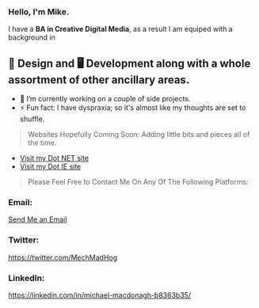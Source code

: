 ### Hello, I'm Mike.

I have a **BA in Creative Digital Media**, as a result I am equiped with a background in

## 🎨 Design and 🖥️ Development along with a whole assortment of other ancillary areas.

* 🔭 I’m currently working on a couple of side projects.
* ⚡ Fun fact: I have dyspraxia; so it's almost like my thoughts are set to shuffle.

> Websites Hopefully Coming Soon: Adding little bits and pieces all of the time.
* [Visit my Dot NET site](https://mechmadhog.com "Visit My Other Test Sites")
* [Visit my Dot IE site](https://michaelmacdonagh.ie "Visit My Other Test Sites")

> Please Feel Free to Contact Me On Any Of The Following Platforms:

### Email:
[Send Me an Email](mailto:michael@mechmadhog.com?subject=Hi% "Hi Mike!")

### Twitter:
https://twitter.com/MechMadHog

### LinkedIn:
https://linkedin.com/in/michael-macdonagh-b8363b35/

